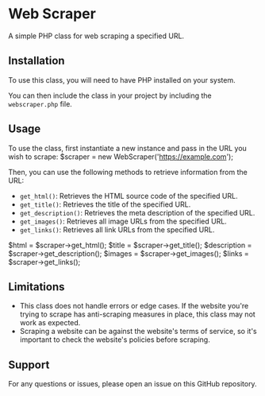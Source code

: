 # Web Scraper

A simple PHP class for web scraping a specified URL.

## Installation

To use this class, you will need to have PHP installed on your system.

You can then include the class in your project by including the `webscraper.php` file.

## Usage

To use the class, first instantiate a new instance and pass in the URL you wish to scrape:
$scraper = new WebScraper('https://example.com');

Then, you can use the following methods to retrieve information from the URL:

- `get_html()`: Retrieves the HTML source code of the specified URL.
- `get_title()`: Retrieves the title of the specified URL.
- `get_description()`: Retrieves the meta description of the specified URL.
- `get_images()`: Retrieves all image URLs from the specified URL.
- `get_links()`: Retrieves all link URLs from the specified URL.

$html = $scraper->get_html();
$title = $scraper->get_title();
$description = $scraper->get_description();
$images = $scraper->get_images();
$links = $scraper->get_links();



## Limitations

- This class does not handle errors or edge cases. If the website you're trying to scrape has anti-scraping measures in place, this class may not work as expected.
- Scraping a website can be against the website's terms of service, so it's important to check the website's policies before scraping.

## Support

For any questions or issues, please open an issue on this GitHub repository.

